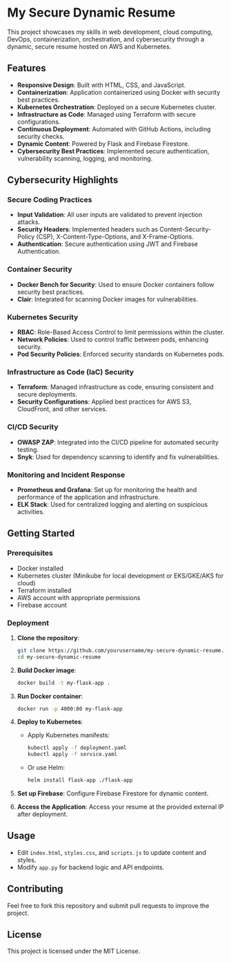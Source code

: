 # My Secure Dynamic Resume

This project showcases my skills in web development, cloud computing, DevOps, containerization, orchestration, and cybersecurity through a dynamic, secure resume hosted on AWS and Kubernetes.

## Features

- **Responsive Design**: Built with HTML, CSS, and JavaScript.
- **Containerization**: Application containerized using Docker with security best practices.
- **Kubernetes Orchestration**: Deployed on a secure Kubernetes cluster.
- **Infrastructure as Code**: Managed using Terraform with secure configurations.
- **Continuous Deployment**: Automated with GitHub Actions, including security checks.
- **Dynamic Content**: Powered by Flask and Firebase Firestore.
- **Cybersecurity Best Practices**: Implemented secure authentication, vulnerability scanning, logging, and monitoring.

## Cybersecurity Highlights

### Secure Coding Practices

- **Input Validation**: All user inputs are validated to prevent injection attacks.
- **Security Headers**: Implemented headers such as Content-Security-Policy (CSP), X-Content-Type-Options, and X-Frame-Options.
- **Authentication**: Secure authentication using JWT and Firebase Authentication.

### Container Security

- **Docker Bench for Security**: Used to ensure Docker containers follow security best practices.
- **Clair**: Integrated for scanning Docker images for vulnerabilities.

### Kubernetes Security

- **RBAC**: Role-Based Access Control to limit permissions within the cluster.
- **Network Policies**: Used to control traffic between pods, enhancing security.
- **Pod Security Policies**: Enforced security standards on Kubernetes pods.

### Infrastructure as Code (IaC) Security

- **Terraform**: Managed infrastructure as code, ensuring consistent and secure deployments.
- **Security Configurations**: Applied best practices for AWS S3, CloudFront, and other services.

### CI/CD Security

- **OWASP ZAP**: Integrated into the CI/CD pipeline for automated security testing.
- **Snyk**: Used for dependency scanning to identify and fix vulnerabilities.

### Monitoring and Incident Response

- **Prometheus and Grafana**: Set up for monitoring the health and performance of the application and infrastructure.
- **ELK Stack**: Used for centralized logging and alerting on suspicious activities.

## Getting Started

### Prerequisites

- Docker installed
- Kubernetes cluster (Minikube for local development or EKS/GKE/AKS for cloud)
- Terraform installed
- AWS account with appropriate permissions
- Firebase account

### Deployment

1. **Clone the repository**:
    ```bash
    git clone https://github.com/yourusername/my-secure-dynamic-resume.git
    cd my-secure-dynamic-resume
    ```

2. **Build Docker image**:
    ```bash
    docker build -t my-flask-app .
    ```

3. **Run Docker container**:
    ```bash
    docker run -p 4000:80 my-flask-app
    ```

4. **Deploy to Kubernetes**:
    - Apply Kubernetes manifests:
        ```bash
        kubectl apply -f deployment.yaml
        kubectl apply -f service.yaml
        ```

    - Or use Helm:
        ```bash
        helm install flask-app ./flask-app
        ```

5. **Set up Firebase**:
    Configure Firebase Firestore for dynamic content.

6. **Access the Application**:
    Access your resume at the provided external IP after deployment.

## Usage

- Edit `index.html`, `styles.css`, and `scripts.js` to update content and styles.
- Modify `app.py` for backend logic and API endpoints.

## Contributing

Feel free to fork this repository and submit pull requests to improve the project.

## License

This project is licensed under the MIT License.
